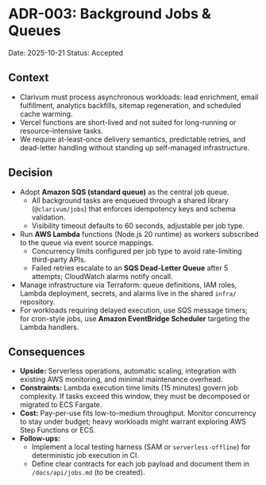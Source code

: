 # ADR-003: Background Jobs & Queues
Date: 2025-10-21
Status: Accepted

## Context
- Clarivum must process asynchronous workloads: lead enrichment, email fulfillment, analytics backfills, sitemap regeneration, and scheduled cache warming.
- Vercel functions are short-lived and not suited for long-running or resource-intensive tasks.
- We require at-least-once delivery semantics, predictable retries, and dead-letter handling without standing up self-managed infrastructure.

## Decision
- Adopt **Amazon SQS (standard queue)** as the central job queue.
  - All background tasks are enqueued through a shared library (`@clarivum/jobs`) that enforces idempotency keys and schema validation.
  - Visibility timeout defaults to 60 seconds, adjustable per job type.
- Run **AWS Lambda** functions (Node.js 20 runtime) as workers subscribed to the queue via event source mappings.
  - Concurrency limits configured per job type to avoid rate-limiting third-party APIs.
  - Failed retries escalate to an **SQS Dead-Letter Queue** after 5 attempts; CloudWatch alarms notify oncall.
- Manage infrastructure via Terraform: queue definitions, IAM roles, Lambda deployment, secrets, and alarms live in the shared `infra/` repository.
- For workloads requiring delayed execution, use SQS message timers; for cron-style jobs, use **Amazon EventBridge Scheduler** targeting the Lambda handlers.

## Consequences
- **Upside:** Serverless operations, automatic scaling, integration with existing AWS monitoring, and minimal maintenance overhead.
- **Constraints:** Lambda execution time limits (15 minutes) govern job complexity. If tasks exceed this window, they must be decomposed or migrated to ECS Fargate.
- **Cost:** Pay-per-use fits low-to-medium throughput. Monitor concurrency to stay under budget; heavy workloads might warrant exploring AWS Step Functions or ECS.
- **Follow-ups:**
  - Implement a local testing harness (SAM or `serverless-offline`) for deterministic job execution in CI.
  - Define clear contracts for each job payload and document them in `/docs/api/jobs.md` (to be created).
